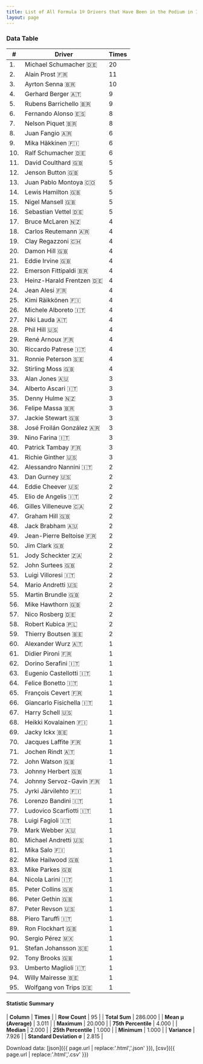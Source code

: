 ```yaml
---
title: List of All Formula 1® Drivers that Have Been in the Podium in Italy by Number of Times
layout: page
---
```


<canvas id="chart" width="400" height="180"></canvas>
<script>
var data = {
    "datasets": [
        {
            "backgroundColor": [
                "#9C8E8D",
                "#9C8E8D",
                "#9C8E8D",
                "#9C8E8D",
                "#9C8E8D",
                "#9C8E8D",
                "#9C8E8D",
                "#9C8E8D",
                "#9C8E8D",
                "#9C8E8D",
                "#9C8E8D",
                "#9C8E8D",
                "#9C8E8D",
                "#9C8E8D",
                "#9C8E8D",
                "#9C8E8D",
                "#9C8E8D",
                "#9C8E8D",
                "#9C8E8D",
                "#9C8E8D",
                "#9C8E8D",
                "#9C8E8D",
                "#9C8E8D",
                "#9C8E8D",
                "#9C8E8D",
                "#9C8E8D",
                "#9C8E8D",
                "#9C8E8D",
                "#9C8E8D",
                "#9C8E8D",
                "#9C8E8D",
                "#9C8E8D",
                "#9C8E8D",
                "#9C8E8D",
                "#9C8E8D",
                "#9C8E8D",
                "#9C8E8D",
                "#9C8E8D",
                "#9C8E8D",
                "#9C8E8D",
                "#9C8E8D",
                "#9C8E8D",
                "#9C8E8D",
                "#9C8E8D",
                "#9C8E8D",
                "#9C8E8D",
                "#9C8E8D",
                "#9C8E8D",
                "#9C8E8D",
                "#9C8E8D",
                "#9C8E8D",
                "#9C8E8D",
                "#9C8E8D",
                "#9C8E8D",
                "#9C8E8D",
                "#9C8E8D",
                "#9C8E8D",
                "#9C8E8D",
                "#9C8E8D",
                "#9C8E8D",
                "#9C8E8D",
                "#9C8E8D",
                "#9C8E8D",
                "#9C8E8D",
                "#9C8E8D",
                "#9C8E8D",
                "#9C8E8D",
                "#9C8E8D",
                "#9C8E8D",
                "#9C8E8D",
                "#9C8E8D",
                "#9C8E8D",
                "#9C8E8D",
                "#9C8E8D",
                "#9C8E8D",
                "#9C8E8D",
                "#9C8E8D",
                "#9C8E8D",
                "#9C8E8D",
                "#9C8E8D",
                "#9C8E8D",
                "#9C8E8D",
                "#9C8E8D",
                "#9C8E8D",
                "#9C8E8D",
                "#9C8E8D",
                "#9C8E8D",
                "#9C8E8D",
                "#9C8E8D",
                "#9C8E8D",
                "#9C8E8D",
                "#9C8E8D",
                "#9C8E8D",
                "#9C8E8D",
                "#9C8E8D"
            ],
            "borderColor": [
                "#1D181E",
                "#1D181E",
                "#1D181E",
                "#1D181E",
                "#1D181E",
                "#1D181E",
                "#1D181E",
                "#1D181E",
                "#1D181E",
                "#1D181E",
                "#1D181E",
                "#1D181E",
                "#1D181E",
                "#1D181E",
                "#1D181E",
                "#1D181E",
                "#1D181E",
                "#1D181E",
                "#1D181E",
                "#1D181E",
                "#1D181E",
                "#1D181E",
                "#1D181E",
                "#1D181E",
                "#1D181E",
                "#1D181E",
                "#1D181E",
                "#1D181E",
                "#1D181E",
                "#1D181E",
                "#1D181E",
                "#1D181E",
                "#1D181E",
                "#1D181E",
                "#1D181E",
                "#1D181E",
                "#1D181E",
                "#1D181E",
                "#1D181E",
                "#1D181E",
                "#1D181E",
                "#1D181E",
                "#1D181E",
                "#1D181E",
                "#1D181E",
                "#1D181E",
                "#1D181E",
                "#1D181E",
                "#1D181E",
                "#1D181E",
                "#1D181E",
                "#1D181E",
                "#1D181E",
                "#1D181E",
                "#1D181E",
                "#1D181E",
                "#1D181E",
                "#1D181E",
                "#1D181E",
                "#1D181E",
                "#1D181E",
                "#1D181E",
                "#1D181E",
                "#1D181E",
                "#1D181E",
                "#1D181E",
                "#1D181E",
                "#1D181E",
                "#1D181E",
                "#1D181E",
                "#1D181E",
                "#1D181E",
                "#1D181E",
                "#1D181E",
                "#1D181E",
                "#1D181E",
                "#1D181E",
                "#1D181E",
                "#1D181E",
                "#1D181E",
                "#1D181E",
                "#1D181E",
                "#1D181E",
                "#1D181E",
                "#1D181E",
                "#1D181E",
                "#1D181E",
                "#1D181E",
                "#1D181E",
                "#1D181E",
                "#1D181E",
                "#1D181E",
                "#1D181E",
                "#1D181E",
                "#1D181E"
            ],
            "borderWidth": 1,
            "data": [
                20.0,
                11.0,
                10.0,
                9.0,
                9.0,
                8.0,
                8.0,
                6.0,
                6.0,
                6.0,
                5.0,
                5.0,
                5.0,
                5.0,
                5.0,
                5.0,
                4.0,
                4.0,
                4.0,
                4.0,
                4.0,
                4.0,
                4.0,
                4.0,
                4.0,
                4.0,
                4.0,
                4.0,
                4.0,
                4.0,
                4.0,
                4.0,
                3.0,
                3.0,
                3.0,
                3.0,
                3.0,
                3.0,
                3.0,
                3.0,
                3.0,
                2.0,
                2.0,
                2.0,
                2.0,
                2.0,
                2.0,
                2.0,
                2.0,
                2.0,
                2.0,
                2.0,
                2.0,
                2.0,
                2.0,
                2.0,
                2.0,
                2.0,
                2.0,
                1.0,
                1.0,
                1.0,
                1.0,
                1.0,
                1.0,
                1.0,
                1.0,
                1.0,
                1.0,
                1.0,
                1.0,
                1.0,
                1.0,
                1.0,
                1.0,
                1.0,
                1.0,
                1.0,
                1.0,
                1.0,
                1.0,
                1.0,
                1.0,
                1.0,
                1.0,
                1.0,
                1.0,
                1.0,
                1.0,
                1.0,
                1.0,
                1.0,
                1.0,
                1.0,
                1.0
            ],
            "label": "Times"
        }
    ],
    "labels": [
        "Michael Schumacher",
        "Alain Prost",
        "Ayrton Senna",
        "Gerhard Berger",
        "Rubens Barrichello",
        "Fernando Alonso",
        "Nelson Piquet",
        "Juan Fangio",
        "Mika Häkkinen",
        "Ralf Schumacher",
        "David Coulthard",
        "Jenson Button",
        "Juan Pablo Montoya",
        "Lewis Hamilton",
        "Nigel Mansell",
        "Sebastian Vettel",
        "Bruce McLaren",
        "Carlos Reutemann",
        "Clay Regazzoni",
        "Damon Hill",
        "Eddie Irvine",
        "Emerson Fittipaldi",
        "Heinz-Harald Frentzen",
        "Jean Alesi",
        "Kimi Räikkönen",
        "Michele Alboreto",
        "Niki Lauda",
        "Phil Hill",
        "René Arnoux",
        "Riccardo Patrese",
        "Ronnie Peterson",
        "Stirling Moss",
        "Alan Jones",
        "Alberto Ascari",
        "Denny Hulme",
        "Felipe Massa",
        "Jackie Stewart",
        "José Froilán González",
        "Nino Farina",
        "Patrick Tambay",
        "Richie Ginther",
        "Alessandro Nannini",
        "Dan Gurney",
        "Eddie Cheever",
        "Elio de Angelis",
        "Gilles Villeneuve",
        "Graham Hill",
        "Jack Brabham",
        "Jean-Pierre Beltoise",
        "Jim Clark",
        "Jody Scheckter",
        "John Surtees",
        "Luigi Villoresi",
        "Mario Andretti",
        "Martin Brundle",
        "Mike Hawthorn",
        "Nico Rosberg",
        "Robert Kubica",
        "Thierry Boutsen",
        "Alexander Wurz",
        "Didier Pironi",
        "Dorino Serafini",
        "Eugenio Castellotti",
        "Felice Bonetto",
        "François Cevert",
        "Giancarlo Fisichella",
        "Harry Schell",
        "Heikki Kovalainen",
        "Jacky Ickx",
        "Jacques Laffite",
        "Jochen Rindt",
        "John Watson",
        "Johnny Herbert",
        "Johnny Servoz-Gavin",
        "Jyrki Järvilehto",
        "Lorenzo Bandini",
        "Ludovico Scarfiotti",
        "Luigi Fagioli",
        "Mark Webber",
        "Michael Andretti",
        "Mika Salo",
        "Mike Hailwood",
        "Mike Parkes",
        "Nicola Larini",
        "Peter Collins",
        "Peter Gethin",
        "Peter Revson",
        "Piero Taruffi",
        "Ron Flockhart",
        "Sergio Pérez",
        "Stefan Johansson",
        "Tony Brooks",
        "Umberto Maglioli",
        "Willy Mairesse",
        "Wolfgang von Trips"
    ]
};
var options = {
  legend: {
    display: false
  },
  scales: {
    xAxes: [{
      ticks: {
        beginAtZero: true,
        maxRotation: 180,
        display: window.innerWidth > 800
      }
    }],
    yAxes: [{
      ticks: {
        beginAtZero: true
      }
    }]
  },
  onResize: function(chart, size) {
    chart.options.scales.xAxes[0].ticks.display = size.width > 800;
  }
};
var chart = new Chart("chart", {
    data: data,
    type: 'bar',
    options: options
});
</script>



### Data Table

| # | Driver | Times |
|--|--|--|
| 1. | Michael Schumacher 🇩🇪 | 20 |
| 2. | Alain Prost 🇫🇷 | 11 |
| 3. | Ayrton Senna 🇧🇷 | 10 |
| 4. | Gerhard Berger 🇦🇹 | 9 |
| 5. | Rubens Barrichello 🇧🇷 | 9 |
| 6. | Fernando Alonso 🇪🇸 | 8 |
| 7. | Nelson Piquet 🇧🇷 | 8 |
| 8. | Juan Fangio 🇦🇷 | 6 |
| 9. | Mika Häkkinen 🇫🇮 | 6 |
| 10. | Ralf Schumacher 🇩🇪 | 6 |
| 11. | David Coulthard 🇬🇧 | 5 |
| 12. | Jenson Button 🇬🇧 | 5 |
| 13. | Juan Pablo Montoya 🇨🇴 | 5 |
| 14. | Lewis Hamilton 🇬🇧 | 5 |
| 15. | Nigel Mansell 🇬🇧 | 5 |
| 16. | Sebastian Vettel 🇩🇪 | 5 |
| 17. | Bruce McLaren 🇳🇿 | 4 |
| 18. | Carlos Reutemann 🇦🇷 | 4 |
| 19. | Clay Regazzoni 🇨🇭 | 4 |
| 20. | Damon Hill 🇬🇧 | 4 |
| 21. | Eddie Irvine 🇬🇧 | 4 |
| 22. | Emerson Fittipaldi 🇧🇷 | 4 |
| 23. | Heinz-Harald Frentzen 🇩🇪 | 4 |
| 24. | Jean Alesi 🇫🇷 | 4 |
| 25. | Kimi Räikkönen 🇫🇮 | 4 |
| 26. | Michele Alboreto 🇮🇹 | 4 |
| 27. | Niki Lauda 🇦🇹 | 4 |
| 28. | Phil Hill 🇺🇸 | 4 |
| 29. | René Arnoux 🇫🇷 | 4 |
| 30. | Riccardo Patrese 🇮🇹 | 4 |
| 31. | Ronnie Peterson 🇸🇪 | 4 |
| 32. | Stirling Moss 🇬🇧 | 4 |
| 33. | Alan Jones 🇦🇺 | 3 |
| 34. | Alberto Ascari 🇮🇹 | 3 |
| 35. | Denny Hulme 🇳🇿 | 3 |
| 36. | Felipe Massa 🇧🇷 | 3 |
| 37. | Jackie Stewart 🇬🇧 | 3 |
| 38. | José Froilán González 🇦🇷 | 3 |
| 39. | Nino Farina 🇮🇹 | 3 |
| 40. | Patrick Tambay 🇫🇷 | 3 |
| 41. | Richie Ginther 🇺🇸 | 3 |
| 42. | Alessandro Nannini 🇮🇹 | 2 |
| 43. | Dan Gurney 🇺🇸 | 2 |
| 44. | Eddie Cheever 🇺🇸 | 2 |
| 45. | Elio de Angelis 🇮🇹 | 2 |
| 46. | Gilles Villeneuve 🇨🇦 | 2 |
| 47. | Graham Hill 🇬🇧 | 2 |
| 48. | Jack Brabham 🇦🇺 | 2 |
| 49. | Jean-Pierre Beltoise 🇫🇷 | 2 |
| 50. | Jim Clark 🇬🇧 | 2 |
| 51. | Jody Scheckter 🇿🇦 | 2 |
| 52. | John Surtees 🇬🇧 | 2 |
| 53. | Luigi Villoresi 🇮🇹 | 2 |
| 54. | Mario Andretti 🇺🇸 | 2 |
| 55. | Martin Brundle 🇬🇧 | 2 |
| 56. | Mike Hawthorn 🇬🇧 | 2 |
| 57. | Nico Rosberg 🇩🇪 | 2 |
| 58. | Robert Kubica 🇵🇱 | 2 |
| 59. | Thierry Boutsen 🇧🇪 | 2 |
| 60. | Alexander Wurz 🇦🇹 | 1 |
| 61. | Didier Pironi 🇫🇷 | 1 |
| 62. | Dorino Serafini 🇮🇹 | 1 |
| 63. | Eugenio Castellotti 🇮🇹 | 1 |
| 64. | Felice Bonetto 🇮🇹 | 1 |
| 65. | François Cevert 🇫🇷 | 1 |
| 66. | Giancarlo Fisichella 🇮🇹 | 1 |
| 67. | Harry Schell 🇺🇸 | 1 |
| 68. | Heikki Kovalainen 🇫🇮 | 1 |
| 69. | Jacky Ickx 🇧🇪 | 1 |
| 70. | Jacques Laffite 🇫🇷 | 1 |
| 71. | Jochen Rindt 🇦🇹 | 1 |
| 72. | John Watson 🇬🇧 | 1 |
| 73. | Johnny Herbert 🇬🇧 | 1 |
| 74. | Johnny Servoz-Gavin 🇫🇷 | 1 |
| 75. | Jyrki Järvilehto 🇫🇮 | 1 |
| 76. | Lorenzo Bandini 🇮🇹 | 1 |
| 77. | Ludovico Scarfiotti 🇮🇹 | 1 |
| 78. | Luigi Fagioli 🇮🇹 | 1 |
| 79. | Mark Webber 🇦🇺 | 1 |
| 80. | Michael Andretti 🇺🇸 | 1 |
| 81. | Mika Salo 🇫🇮 | 1 |
| 82. | Mike Hailwood 🇬🇧 | 1 |
| 83. | Mike Parkes 🇬🇧 | 1 |
| 84. | Nicola Larini 🇮🇹 | 1 |
| 85. | Peter Collins 🇬🇧 | 1 |
| 86. | Peter Gethin 🇬🇧 | 1 |
| 87. | Peter Revson 🇺🇸 | 1 |
| 88. | Piero Taruffi 🇮🇹 | 1 |
| 89. | Ron Flockhart 🇬🇧 | 1 |
| 90. | Sergio Pérez 🇲🇽 | 1 |
| 91. | Stefan Johansson 🇸🇪 | 1 |
| 92. | Tony Brooks 🇬🇧 | 1 |
| 93. | Umberto Maglioli 🇮🇹 | 1 |
| 94. | Willy Mairesse 🇧🇪 | 1 |
| 95. | Wolfgang von Trips 🇩🇪 | 1 |

#### Statistic Summary

| **Column** | **Times** |
| **Row Count** | 95 |
| **Total Sum** | 286.000 |
| **Mean μ (Average)** | 3.011 |
| **Maximum** | 20.000 |
| **75th Percentile** | 4.000 |
| **Median** | 2.000 |
| **25th Percentile** | 1.000 |
| **Minimum** | 1.000 |
| **Variance** | 7.926 |
| **Standard Deviation σ** | 2.815 |

Download data: [json]({{ page.url | replace:'.html','.json' }}), [csv]({{ page.url | replace:'.html','.csv' }})
